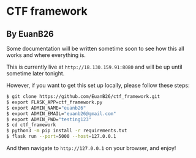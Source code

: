 # CTF framework
## By EuanB26

Some documentation will be written sometime soon to see how this all works and where everything is.

This is currently live at `http://18.130.159.91:8080` and will be up until sometime later tonight.

However, if you want to get this set up locally, please follow these steps:
```bash
$ git clone https://github.com/EuanB26/ctf_framework.git
$ export FLASK_APP=ctf_framework.py
$ export ADMIN_NAME="euanb26"
$ export ADMIN_EMAIL="euanb26@gmail.com"
$ export ADMIN_PWD="testing123"
$ cd ctf_framework
$ python3 -m pip install -r requirements.txt
$ flask run --port=5000 --host=127.0.0.1
```
And then navigate to `http://127.0.0.1` on your browser, and enjoy!
